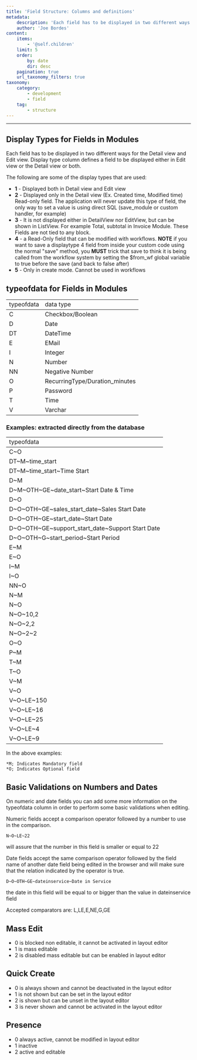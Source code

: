 ```yaml
---
title: 'Field Structure: Columns and definitions'
metadata:
    description: 'Each field has to be displayed in two different ways for the Detail view and Edit view.'
    author: 'Joe Bordes'
content:
    items:
        - '@self.children'
    limit: 5
    order:
        by: date
        dir: desc
    pagination: true
    url_taxonomy_filters: true
taxonomy:
    category:
        - development 
        - field
    tag:
        - structure
---
```

---

Display Types for Fields in Modules
-----------------------------------

Each field has to be displayed in two different ways for the Detail view
and Edit view. Display type column defines a field to be displayed
either in Edit view or the Detail view or both.

The following are some of the display types that are used:

-   **1** - Displayed both in Detail view and Edit view
-   **2** - Displayed only in the Detail view (Ex. Created time,
    Modified time) Read-only field. The application will never update
    this type of field, the only way to set a value is using direct SQL
    (save\_module or custom handler, for example)
-   **3** - It is not displayed either in DetailView nor EditView, but
    can be shown in ListView. For example Total, subtotal in Invoice
    Module. These Fields are not tied to any block.
-   **4** - a Read-Only field that can be modified with workflows.
    **NOTE** if you want to save a displaytype 4 field from inside your
    custom code using the normal "save" method, you **MUST** trick that
    save to think it is being called from the workflow system by setting
    the $from\_wf global variable to true before the save (and back to
    false after)
-   **5** - Only in create mode. Cannot be used in workflows

typeofdata for Fields in Modules
--------------------------------

<table class="table table-striped">
<td>typeofdata</td>
<td>data type</td>
</tr>
</thead>
<tbody>
<tr class="odd">
<td>C</td>
<td>Checkbox/Boolean</td>
</tr>
<tr class="even">
<td>D</td>
<td>Date</td>
</tr>
<tr class="odd">
<td>DT</td>
<td>DateTime</td>
</tr>
<tr class="even">
<td>E</td>
<td>EMail</td>
</tr>
<tr class="odd">
<td>I</td>
<td>Integer</td>
</tr>
<tr class="even">
<td>N</td>
<td>Number</td>
</tr>
<tr class="odd">
<td>NN</td>
<td>Negative Number</td>
</tr>
<tr class="even">
<td>O</td>
<td>RecurringType/Duration_minutes</td>
</tr>
<tr class="odd">
<td>P</td>
<td>Password</td>
</tr>
<tr class="even">
<td>T</td>
<td>Time</td>
</tr>
<tr class="odd">
<td>V</td>
<td>Varchar</td>
</tr>
</tbody>
</table>

### Examples: extracted directly from the database

<table class="table table-striped">
<td>typeofdata</td>
</tr>
</thead>
<tbody>
<tr class="odd">
<td>C~O</td>
</tr>
<tr class="even">
<td>DT~M~time_start</td>
</tr>
<tr class="odd">
<td>DT~M~time_start~Time Start</td>
</tr>
<tr class="even">
<td>D~M</td>
</tr>
<tr class="odd">
<td>D~M~OTH~GE~date_start~Start Date &amp; Time</td>
</tr>
<tr class="even">
<td>D~O</td>
</tr>
<tr class="odd">
<td>D~O~OTH~GE~sales_start_date~Sales Start Date</td>
</tr>
<tr class="even">
<td>D~O~OTH~GE~start_date~Start Date</td>
</tr>
<tr class="odd">
<td>D~O~OTH~GE~support_start_date~Support Start Date</td>
</tr>
<tr class="even">
<td>D~O~OTH~G~start_period~Start Period</td>
</tr>
<tr class="odd">
<td>E~M</td>
</tr>
<tr class="even">
<td>E~O</td>
</tr>
<tr class="odd">
<td>I~M</td>
</tr>
<tr class="even">
<td>I~O</td>
</tr>
<tr class="odd">
<td>NN~O</td>
</tr>
<tr class="even">
<td>N~M</td>
</tr>
<tr class="odd">
<td>N~O</td>
</tr>
<tr class="even">
<td>N~O~10,2</td>
</tr>
<tr class="odd">
<td>N~O~2,2</td>
</tr>
<tr class="even">
<td>N~O~2~2</td>
</tr>
<tr class="odd">
<td>O~O</td>
</tr>
<tr class="even">
<td>P~M</td>
</tr>
<tr class="odd">
<td>T~M</td>
</tr>
<tr class="even">
<td>T~O</td>
</tr>
<tr class="odd">
<td>V~M</td>
</tr>
<tr class="even">
<td>V~O</td>
</tr>
<tr class="odd">
<td>V~O~LE~150</td>
</tr>
<tr class="even">
<td>V~O~LE~16</td>
</tr>
<tr class="odd">
<td>V~O~LE~25</td>
</tr>
<tr class="even">
<td>V~O~LE~4</td>
</tr>
<tr class="odd">
<td>V~O~LE~9</td>
</tr>
</tbody>
</table>

In the above examples:

    *M; Indicates Mandatory field 
    *O; Indicates Optional field

Basic Validations on Numbers and Dates
--------------------------------------

On numeric and date fields you can add some more information on the
typeofdata column in order to perform some basic validations when
editing.

Numeric fields accept a comparison operator followed by a number to use
in the comparison.

    N~O~LE~22

will assure that the number in this field is smaller or equal to 22

Date fields accept the same comparison operator followed by the field
name of another date field being edited in the browser and will make
sure that the relation indicated by the operator is true.

    D~O~OTH~GE~dateinservice~Date in Service

the date in this field will be equal to or bigger than the value in
dateinservice field

Accepted comparators are: L,LE,E,NE,G,GE

Mass Edit
---------

-   0 is blocked non editable, it cannot be activated in layout editor
-   1 is mass editable
-   2 is disabled mass editable but can be enabled in layout editor

Quick Create
------------

-   0 is always shown and cannot be deactivated in the layout editor
-   1 is not shown but can be set in the layout editor
-   2 is shown but can be unset in the layout editor
-   3 is never shown and cannot be activated in the layout editor

Presence
--------

-   0 always active, cannot be modified in layout editor
-   1 inactive
-   2 active and editable
